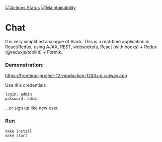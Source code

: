 [![Actions Status](https://github.com/domingi/frontend-project-12/workflows/hexlet-check/badge.svg)](https://github.com/domingi/frontend-project-12/actions)
[![Maintainability](https://api.codeclimate.com/v1/badges/cbcfd634637b25db84a8/maintainability)](https://codeclimate.com/github/domingi/frontend-project-12/maintainability)

# Chat
It is very simplified analogue of Slack.
This is a real-time application in React/Redux, using AJAX, REST, websockets, React (with hooks) + Redux (@reduxjs/toolkit) + Formik.

### Demonstration:
https://frontend-project-12-production-1253.up.railway.app

Use this credentials
```
login: admin
password: admin
```
...or sign up like new user.

### Run
```
make install
make start
```